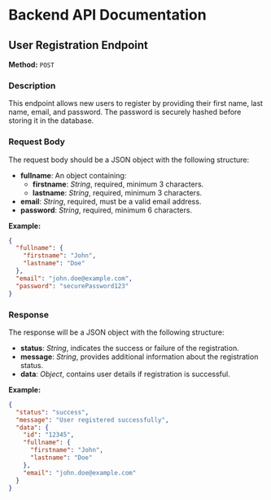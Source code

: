 # Backend API Documentation

## User Registration Endpoint

**Method:** `POST`

### Description

This endpoint allows new users to register by providing their first name, last name, email, and password. The password is securely hashed before storing it in the database.

### Request Body

The request body should be a JSON object with the following structure:

- **fullname**: An object containing:
  - **firstname**: _String_, required, minimum 3 characters.
  - **lastname**: _String_, required, minimum 3 characters.
- **email**: _String_, required, must be a valid email address.
- **password**: _String_, required, minimum 6 characters.

**Example:**

```json
{
  "fullname": {
    "firstname": "John",
    "lastname": "Doe"
  },
  "email": "john.doe@example.com",
  "password": "securePassword123"
}
```
### Response

The response will be a JSON object with the following structure:

- **status**: _String_, indicates the success or failure of the registration.
- **message**: _String_, provides additional information about the registration status.
- **data**: _Object_, contains user details if registration is successful.

**Example:**

```json
{
  "status": "success",
  "message": "User registered successfully",
  "data": {
    "id": "12345",
    "fullname": {
      "firstname": "John",
      "lastname": "Doe"
    },
    "email": "john.doe@example.com"
  }
}
```
